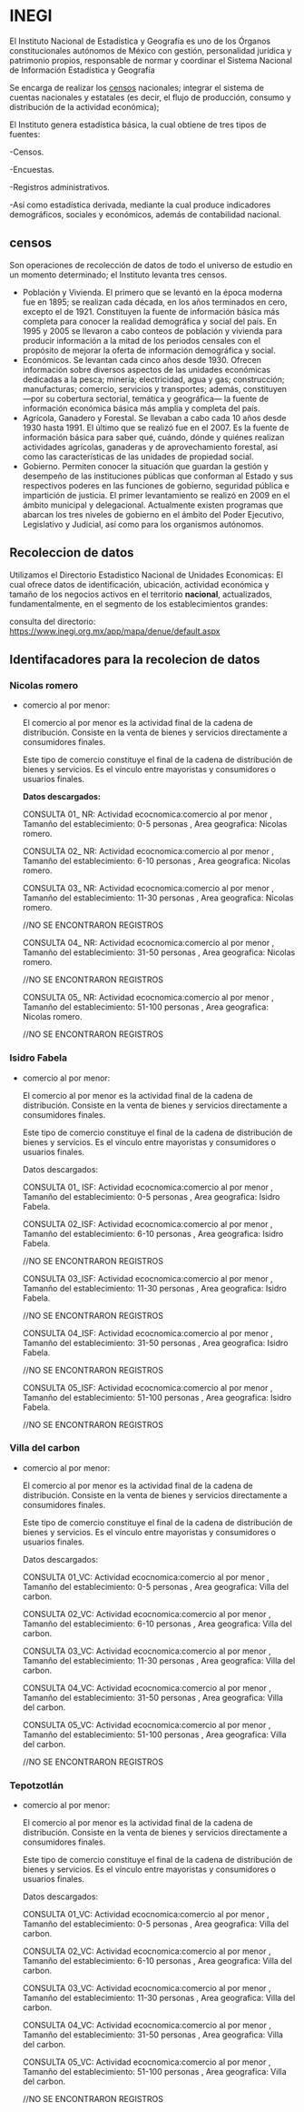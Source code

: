 # INEGI

El Instituto Nacional de Estadística y Geografía es uno de los  Órganos constitucionales autónomos de México con gestión, personalidad  jurídica y patrimonio propios, responsable de normar y coordinar el  Sistema Nacional de Información Estadística y Geografía

Se encarga de realizar los [censos](https://es.wikipedia.org/wiki/Censo_(estadística)) nacionales; integrar el sistema de cuentas nacionales y estatales (es  decir, el flujo de producción, consumo y distribución de la actividad  económica);

El Instituto genera estadística básica, la cual obtiene de tres tipos de fuentes: 

-Censos.

-Encuestas.

-Registros administrativos.

-Así como  estadística derivada, mediante la cual produce indicadores demográficos, sociales y económicos, además de contabilidad nacional.

## censos

Son operaciones de recolección de datos de  todo el universo de estudio en un momento determinado; el Instituto  levanta tres censos.

- Población y Vivienda. El primero que se levantó en la época moderna fue  en 1895; se realizan cada década, en los años terminados en cero,  excepto el de 1921. Constituyen la fuente de información básica más  completa para conocer la realidad demográfica y social del país. En 1995 y 2005 se llevaron a cabo conteos de población y vivienda para producir información a la mitad de los periodos censales con el propósito de  mejorar la oferta de información demográfica y social.
- Económicos. Se levantan cada cinco años desde 1930. Ofrecen información  sobre diversos aspectos de las unidades económicas dedicadas a la pesca; minería; electricidad, agua y gas; construcción; manufacturas;  comercio, servicios y transportes; además, constituyen —por su cobertura sectorial, temática y geográfica— la fuente de información económica  básica más amplia y completa del país.
- Agrícola, Ganadero y Forestal. Se llevaban a cabo cada 10 años desde  1930 hasta 1991. El último que se realizó fue en el 2007. Es la fuente  de información básica para saber qué, cuándo, dónde y quiénes realizan  actividades agrícolas, ganaderas y de aprovechamiento forestal, así como las características de las unidades de propiedad social.
- Gobierno. Permiten conocer la situación que guardan la gestión y  desempeño de las instituciones públicas que conforman al Estado y sus  respectivos poderes en las funciones de gobierno, seguridad pública e  impartición de justicia. El primer levantamiento se realizó en 2009 en  el ámbito municipal y delegacional. Actualmente existen programas que  abarcan los tres niveles de gobierno en el ámbito del Poder Ejecutivo,  Legislativo y Judicial, así como para los organismos autónomos.

## Recoleccion de datos

Utilizamos el Directorio Estadistico Nacional de Unidades Economicas: El cual ofrece datos de identificación, ubicación, actividad económica y tamaño de los negocios activos en el territorio **nacional**, actualizados, fundamentalmente, en el segmento de los establecimientos grandes:

consulta del directorio:  https://www.inegi.org.mx/app/mapa/denue/default.aspx

## Identifacadores para la recolecion de datos

### Nicolas romero

- comercio al por menor:

  El comercio al por menor es la  actividad final de la cadena de distribución. Consiste en la venta de  bienes y servicios directamente a consumidores finales.

  Este tipo de comercio constituye el final de la cadena de distribución  de bienes y servicios. Es el vínculo entre mayoristas y consumidores o  usuarios finales. 

  **Datos descargados:**

  CONSULTA 01_ NR: Actividad ecocnomica:comercio al por menor , Tamanño del establecimiento: 0-5 personas , Area geografica: Nicolas romero.

  CONSULTA 02_ NR: Actividad ecocnomica:comercio al por menor , Tamanño del establecimiento: 6-10 personas , Area geografica: Nicolas romero.

  CONSULTA 03_ NR: Actividad ecocnomica:comercio al por menor , Tamanño del establecimiento: 11-30 personas , Area geografica: Nicolas romero.

  //NO SE ENCONTRARON REGISTROS

  CONSULTA 04_ NR: Actividad ecocnomica:comercio al por menor , Tamanño del establecimiento: 31-50 personas , Area geografica: Nicolas romero.

  //NO SE ENCONTRARON REGISTROS

  CONSULTA 05_ NR: Actividad ecocnomica:comercio al por menor , Tamanño del establecimiento: 51-100 personas , Area geografica: Nicolas romero.

  //NO SE ENCONTRARON REGISTROS

### Isidro Fabela

- comercio al por menor:

  El comercio al por menor es la  actividad final de la cadena de distribución. Consiste en la venta de  bienes y servicios directamente a consumidores finales.

  Este tipo de comercio constituye el final de la cadena de distribución  de bienes y servicios. Es el vínculo entre mayoristas y consumidores o  usuarios finales. 

  Datos descargados:

  CONSULTA 01_ ISF: Actividad ecocnomica:comercio al por menor , Tamanño del establecimiento: 0-5 personas , Area geografica: Isidro Fabela.

  CONSULTA 02_ISF: Actividad ecocnomica:comercio al por menor , Tamanño del establecimiento: 6-10 personas , Area geografica: Isidro Fabela.

  //NO SE ENCONTRARON REGISTROS

  CONSULTA 03_ISF: Actividad ecocnomica:comercio al por menor , Tamanño del establecimiento: 11-30 personas , Area geografica: Isidro Fabela.

  //NO SE ENCONTRARON REGISTROS

  CONSULTA 04_ISF: Actividad ecocnomica:comercio al por menor , Tamanño del establecimiento: 31-50 personas , Area geografica: Isidro Fabela.

  //NO SE ENCONTRARON REGISTROS

  CONSULTA 05_ISF: Actividad ecocnomica:comercio al por menor , Tamanño del establecimiento: 51-100 personas , Area geografica: Isidro Fabela.

  //NO SE ENCONTRARON REGISTROS

### Villa del carbon

- comercio al por menor:

  El comercio al por menor es la  actividad final de la cadena de distribución. Consiste en la venta de  bienes y servicios directamente a consumidores finales.

  Este tipo de comercio constituye el final de la cadena de distribución  de bienes y servicios. Es el vínculo entre mayoristas y consumidores o  usuarios finales. 

  Datos descargados:

  CONSULTA 01_VC: Actividad ecocnomica:comercio al por menor , Tamanño del establecimiento: 0-5 personas , Area geografica: Villa del carbon.

  CONSULTA 02_VC: Actividad ecocnomica:comercio al por menor , Tamanño del establecimiento: 6-10 personas , Area geografica: Villa del carbon.

  CONSULTA 03_VC: Actividad ecocnomica:comercio al por menor , Tamanño del establecimiento: 11-30 personas , Area geografica: Villa del carbon.

  CONSULTA 04_VC: Actividad ecocnomica:comercio al por menor , Tamanño del establecimiento: 31-50 personas , Area geografica: Villa del carbon.

  CONSULTA 05_VC: Actividad ecocnomica:comercio al por menor , Tamanño del establecimiento: 51-100 personas , Area geografica: Villa del carbon.

  //NO SE ENCONTRARON REGISTROS

### Tepotzotlán

- comercio al por menor:

  El comercio al por menor es la  actividad final de la cadena de distribución. Consiste en la venta de  bienes y servicios directamente a consumidores finales.

  Este tipo de comercio constituye el final de la cadena de distribución  de bienes y servicios. Es el vínculo entre mayoristas y consumidores o  usuarios finales. 

  Datos descargados:

  CONSULTA 01_VC: Actividad ecocnomica:comercio al por menor , Tamanño del establecimiento: 0-5 personas , Area geografica: Villa del carbon.

  CONSULTA 02_VC: Actividad ecocnomica:comercio al por menor , Tamanño del establecimiento: 6-10 personas , Area geografica: Villa del carbon.

  CONSULTA 03_VC: Actividad ecocnomica:comercio al por menor , Tamanño del establecimiento: 11-30 personas , Area geografica: Villa del carbon.

  CONSULTA 04_VC: Actividad ecocnomica:comercio al por menor , Tamanño del establecimiento: 31-50 personas , Area geografica: Villa del carbon.

  CONSULTA 05_VC: Actividad ecocnomica:comercio al por menor , Tamanño del establecimiento: 51-100 personas , Area geografica: Villa del carbon.

  //NO SE ENCONTRARON REGISTROS